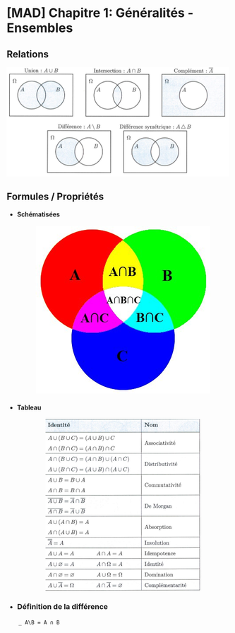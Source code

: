 # [MAD] Chapitre 1: Généralités - Ensembles

## Relations

   <p align="center"><img src="https://raw.githubusercontent.com/gottburgm/Share/master/Images/MAD/Ensembles/ENSEMBLES3.png" /></p>

    
## Formules / Propriétés
    
   * #### Schématisées
    
     <p align="center"><img src="https://raw.githubusercontent.com/gottburgm/Share/master/PGITF/Images/ENSEMBLES.jpg" /></p>
    

   * #### Tableau
    
     <p align="center"><img src="https://raw.githubusercontent.com/gottburgm/Share/master/Images/MAD/Ensembles/ENSEMBLES4.png" /></p>
     
     
   * ### Définition de la différence
   
      ```
                   _
         A\B = A ∩ B
      ```
      
